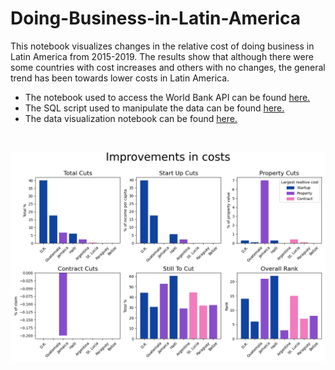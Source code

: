 # Doing-Business-in-Latin-America

This notebook visualizes changes in the relative cost of doing business in Latin America from 2015-2019. The results show that although there were some countries with cost increases and others with no changes, the general trend has been towards lower costs in Latin America.

- The notebook used to access the World Bank API can be found [here.](world_bank_api.ipynb)
- The SQL script used to manipulate the data can be found [here.](cuts.sql)
- The data visualization notebook can be found [here.](visualize_data.ipynb)

<br>

!["Improvements in the cost of doing bsuiness in Latin America (2015-2019)"](improvements.png)
